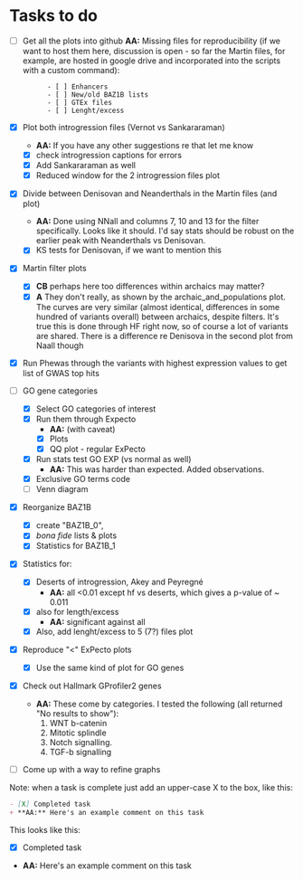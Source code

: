 # Tasks to do
- [ ] Get all the plots into github 
	**AA:** Missing files for reproducibility (if we want to host them here, discussion is open - so far the Martin files, for example, are hosted in google drive and incorporated into the scripts with a custom command):

			- [ ] Enhancers
			- [ ] New/old BAZ1B lists
			- [ ] GTEx files
			- [ ] Lenght/excess
	
- [X] Plot both introgression files (Vernot vs Sankararaman)
	+ **AA:** If you have any other suggestions re that let me know
	+ [X] check introgression captions for errors
	+ [X] Add Sankararaman as well
	+ [X] Reduced window for the 2 introgression files plot
- [X] Divide between Denisovan and Neanderthals in the Martin files (and plot)
	+ **AA:** Done using NNall and columns 7, 10 and 13 for the filter specifically. Looks like it should. I'd say stats should be robust on the earlier peak with Neanderthals vs Denisovan.
	- [X] KS tests for Denisovan, if we want to mention this
- [X] Martin filter plots
	+ [X] **CB** perhaps here too differences within archaics may matter?
	+ [X] **A** They don't really, as shown by the archaic_and_populations plot. The curves are very similar (almost identical, differences in some hundred of variants overall) between archaics, despite filters. It's true this is done through HF right now, so of course a lot of variants are shared. There is a difference re Denisova in the second plot from Naall though 
- [X] Run Phewas through the variants with highest expression values to get list of GWAS top hits 
- [ ] GO gene categories
	- [X] Select GO categories of interest
	- [X] Run them through Expecto
		- **AA:** (with caveat)
		- [X] Plots
		- [X] QQ plot - regular ExPecto
	- [X] Run stats test GO EXP (vs normal as well)
		+ **AA:** This was harder than expected. Added observations.
	- [X] Exclusive GO terms code
	- [ ] Venn diagram
- [X] Reorganize BAZ1B 
	- [X] create "BAZ1B_0", 
	- [X] *bona fide* lists & plots
	- [X] Statistics for BAZ1B_1
- [X] Statistics for:
	- [X] Deserts of introgression, Akey and Peyregné 
		+ **AA:** all <0.01 except hf vs deserts, which gives a p-value of ~ 0.011
	- [X] also for length/excess	
		+ **AA:** significant against all 
	- [X] Also, add lenght/excess to 5 (7?) files plot
- [X] Reproduce "<" ExPecto plots
	- [X] Use the same kind of plot for GO genes
- [X] Check out Hallmark GProfiler2 genes
	+ **AA:** These come by categories. I tested the following (all returned "No results to show"): 
		1. WNT b-catenin
		2. Mitotic splindle
		3. Notch signalling.
		4. TGF-b signalling
- [ ] Come up with a way to refine graphs 


Note: when a task is complete just add an upper-case X to the box, like this:

```md
- [X] Completed task 
+ **AA:** Here's an example comment on this task 
```

This looks like this:
- [X] Completed task 
+ **AA:** Here's an example comment on this task 
